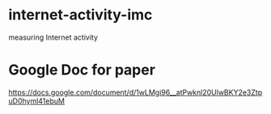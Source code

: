 # internet-activity-imc
measuring Internet activity

# Google Doc for paper
https://docs.google.com/document/d/1wLMgi96__atPwknl20UlwBKY2e3ZtpuD0hyml41ebuM
